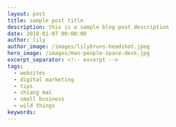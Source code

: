 ```yaml
---
layout: post
title: sample post title
description: this is a sample blog post description
date: 2018-01-07 00:00:00
author: lily
author_image: /images/lilybruns-headshot.jpeg
hero_image: /images/man-people-space-desk.jpg
excerpt_separator: <!-- excerpt -->
tags:
  - websites
  - digital marketing
  - tips
  - chiang mai
  - small business
  - wild things
keywords:
---
```



